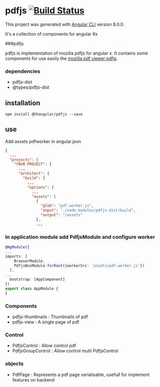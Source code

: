 # pdfjs [![Build Status](https://travis-ci.org/hhangular/hhangular.svg?branch=master)](https://travis-ci.org/hhangular/hhangular)

This project was generated with [Angular CLI](https://github.com/angular/angular-cli) version 8.0.0.

It's a collection of components for angular 8x

###pdfjs

pdfjs is implementation of mozilla pdfjs for angular x. It contains some components for use easily the [mozilla pdf viewer pdfjs](https://github.com/mozilla/pdf.js).

### dependencies
  - pdfjs-dist
  - @types/pdfjs-dist

## installation

```
npm install @hhangular/pdfjs --save
```

## use

Add assets pdfworker in angular.json

```json
{
  ...
  "projects": {
    "YOUR PROJECT": {
      ...
      "architect": {
        "build": {
          ...
          "options": {
            ...
            "assets": [
              { 
                "glob": "pdf.worker.js", 
                "input": "./node_modules/pdfjs-dist/build", 
                "output": "/assets" 
              },
              ...
```

### In application module add PdfjsModule and configure worker

```typescript
@NgModule({
...
imports: [
    BrowserModule,
    PdfjsBoxModule.forRoot({workerSrc: 'assets/pdf.worker.js'})
  ],
...
  bootstrap: [AppComponent]
})
export class AppModule {
}
```

### Components

  - pdfjs-thumbnails : Thumbnails of pdf
  - pdfjs-view  : A single page of pdf

### Control

  - PdfjsControl : Allow control pdf
  - PdfjsGroupControl : Allow control multi PdfjsControl

### objects

  - PdfPage : Represents a pdf page serialisable, usefull for implement features on backend
  
    

